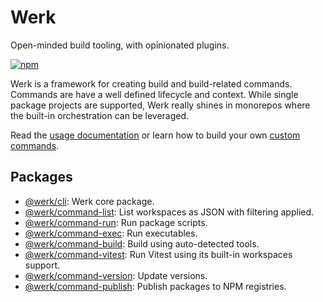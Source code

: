 # Werk

Open-minded build tooling, with opinionated plugins.

[![npm](https://img.shields.io/npm/v/@werk/cli?label=NPM)](https://www.npmjs.com/package/@werk/cli)

Werk is a framework for creating build and build-related commands. Commands are have a well defined lifecycle and context. While single package projects are supported, Werk really shines in monorepos where the built-in orchestration can be leveraged.

Read the [usage documentation](packages/werk/README.md) or learn how to build your own [custom commands](packages/werk/README_CUSTOM_COMMANDS.md).

## Packages

- [@werk/cli](packages/werk/README.md): Werk core package.
- [@werk/command-list](packages/werk-command-list/README.md): List workspaces as JSON with filtering applied.
- [@werk/command-run](packages/werk-command-run/README.md): Run package scripts.
- [@werk/command-exec](packages/werk-command-exec/README.md): Run executables.
- [@werk/command-build](packages/werk-command-build/README.md): Build using auto-detected tools.
- [@werk/command-vitest](packages/werk-command-vitest/README.md): Run Vitest using its built-in workspaces support.
- [@werk/command-version](packages/werk-command-version/README.md): Update versions.
- [@werk/command-publish](packages/werk-command-publish/README.md): Publish packages to NPM registries.

